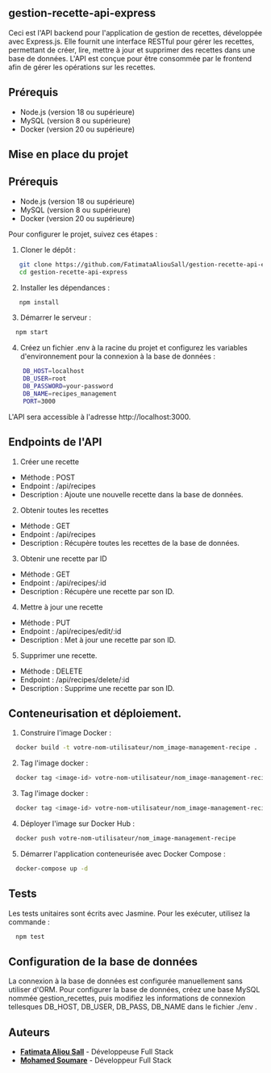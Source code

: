 ## gestion-recette-api-express

Ceci est l'API backend pour l'application de gestion de recettes, développée avec Express.js. Elle fournit une interface RESTful pour gérer les recettes, permettant de créer, lire, mettre à jour et supprimer des recettes dans une base de données. L'API est conçue pour être consommée par le frontend afin de gérer les opérations sur les recettes.

## Prérequis

- Node.js (version 18 ou supérieure)
- MySQL (version 8 ou supérieure)
- Docker (version 20 ou supérieure)

## Mise en place du projet

## Prérequis

- Node.js (version 18 ou supérieure)
- MySQL (version 8 ou supérieure)
- Docker (version 20 ou supérieure)

Pour configurer le projet, suivez ces étapes :

1. Cloner le dépôt :

```bash
   git clone https://github.com/FatimataAliouSall/gestion-recette-api-express.git
   cd gestion-recette-api-express
```

2. Installer les dépendances :

```bash
   npm install
```

3. Démarrer le serveur :

```bash
  npm start
```

4. Créez un fichier .env à la racine du projet et configurez les variables d'environnement pour la connexion à la base de données :

```bash
    DB_HOST=localhost
    DB_USER=root
    DB_PASSWORD=your-password
    DB_NAME=recipes_management
    PORT=3000
```

L'API sera accessible à l'adresse http://localhost:3000.

## Endpoints de l'API

1. Créer une recette

- Méthode : POST
- Endpoint : /api/recipes
- Description : Ajoute une nouvelle recette dans la base de données.

2. Obtenir toutes les recettes

- Méthode : GET
- Endpoint : /api/recipes
- Description : Récupère toutes les recettes de la base de données.

3. Obtenir une recette par ID

- Méthode : GET
- Endpoint : /api/recipes/:id
- Description : Récupère une recette par son ID.

4. Mettre à jour une recette

- Méthode : PUT
- Endpoint : /api/recipes/edit/:id
- Description : Met à jour une recette par son ID.

5. Supprimer une recette.

- Méthode : DELETE
- Endpoint : /api/recipes/delete/:id
- Description : Supprime une recette par son ID.

## Conteneurisation et déploiement.

1. Construire l'image Docker :

```bash
  docker build -t votre-nom-utilisateur/nom_image-management-recipe .
```
2. Tag l'image  docker :

```bash
  docker tag <image-id> votre-nom-utilisateur/nom_image-management-recipe
```
3. Tag l'image docker :

```bash
  docker tag <image-id> votre-nom-utilisateur/nom_image-management-recipe
```

4. Déployer l'image sur Docker Hub :

```bash
  docker push votre-nom-utilisateur/nom_image-management-recipe
```

5. Démarrer l'application conteneurisée avec Docker Compose :

```bash
  docker-compose up -d
```

## Tests

Les tests unitaires sont écrits avec Jasmine. Pour les exécuter, utilisez la commande :

```bash
  npm test
```

## Configuration de la base de données

La connexion à la base de données est configurée manuellement sans utiliser d'ORM. Pour configurer la base de données, créez une base MySQL nommée gestion_recettes, puis modifiez les informations de connexion tellesques DB_HOST, DB_USER, DB_PASS, DB_NAME dans le fichier ./env .

## Auteurs

- **[Fatimata Aliou Sall](https://github.com/fatimata-sall)** - Développeuse Full Stack
- **[Mohamed Soumare](https://github.com/MohamedSoumare)** - Développeur Full Stack
